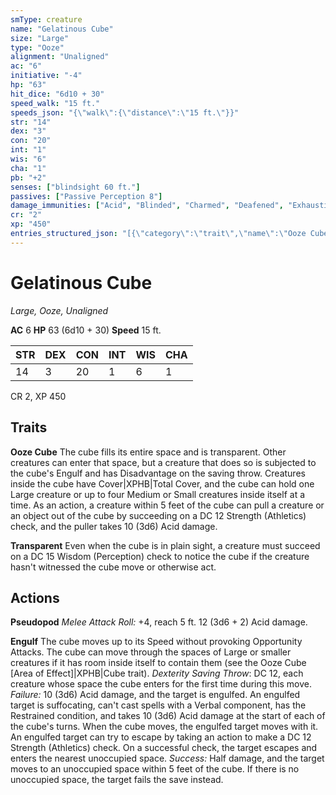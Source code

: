 ```yaml
---
smType: creature
name: "Gelatinous Cube"
size: "Large"
type: "Ooze"
alignment: "Unaligned"
ac: "6"
initiative: "-4"
hp: "63"
hit_dice: "6d10 + 30"
speed_walk: "15 ft."
speeds_json: "{\"walk\":{\"distance\":\"15 ft.\"}}"
str: "14"
dex: "3"
con: "20"
int: "1"
wis: "6"
cha: "1"
pb: "+2"
senses: ["blindsight 60 ft."]
passives: ["Passive Perception 8"]
damage_immunities: ["Acid", "Blinded", "Charmed", "Deafened", "Exhaustion", "Frightened", "Prone"]
cr: "2"
xp: "450"
entries_structured_json: "[{\"category\":\"trait\",\"name\":\"Ooze Cube\",\"text\":\"The cube fills its entire space and is transparent. Other creatures can enter that space, but a creature that does so is subjected to the cube's Engulf and has Disadvantage on the saving throw. Creatures inside the cube have Cover|XPHB|Total Cover, and the cube can hold one Large creature or up to four Medium or Small creatures inside itself at a time. As an action, a creature within 5 feet of the cube can pull a creature or an object out of the cube by succeeding on a DC 12 Strength (Athletics) check, and the puller takes 10 (3d6) Acid damage.\",\"damage\":\"10 (3d6) Acid\"},{\"category\":\"trait\",\"name\":\"Transparent\",\"text\":\"Even when the cube is in plain sight, a creature must succeed on a DC 15 Wisdom (Perception) check to notice the cube if the creature hasn't witnessed the cube move or otherwise act.\"},{\"category\":\"action\",\"name\":\"Pseudopod\",\"text\":\"*Melee Attack Roll:* +4, reach 5 ft. 12 (3d6 + 2) Acid damage.\",\"kind\":\"Melee Attack Roll\",\"to_hit\":\"+4\",\"range\":\"5 ft\",\"damage\":\"12 (3d6 + 2) Acid\"},{\"category\":\"action\",\"name\":\"Engulf\",\"text\":\"The cube moves up to its Speed without provoking Opportunity Attacks. The cube can move through the spaces of Large or smaller creatures if it has room inside itself to contain them (see the Ooze Cube [Area of Effect]|XPHB|Cube trait). *Dexterity Saving Throw*: DC 12, each creature whose space the cube enters for the first time during this move. *Failure:*  10 (3d6) Acid damage, and the target is engulfed. An engulfed target is suffocating, can't cast spells with a Verbal component, has the Restrained condition, and takes 10 (3d6) Acid damage at the start of each of the cube's turns. When the cube moves, the engulfed target moves with it. An engulfed target can try to escape by taking an action to make a DC 12 Strength (Athletics) check. On a successful check, the target escapes and enters the nearest unoccupied space. *Success:*  Half damage, and the target moves to an unoccupied space within 5 feet of the cube. If there is no unoccupied space, the target fails the save instead.\",\"damage\":\"10 (3d6) Acid\",\"save_ability\":\"DEX\",\"save_dc\":12,\"save_effect\":\"Half damage, and the target moves to an unoccupied space within 5 feet of the cube\"}]"
---
```


# Gelatinous Cube
*Large, Ooze, Unaligned*

**AC** 6
**HP** 63 (6d10 + 30)
**Speed** 15 ft.

| STR | DEX | CON | INT | WIS | CHA |
| --- | --- | --- | --- | --- | --- |
| 14 | 3 | 20 | 1 | 6 | 1 |

CR 2, XP 450

## Traits

**Ooze Cube**
The cube fills its entire space and is transparent. Other creatures can enter that space, but a creature that does so is subjected to the cube's Engulf and has Disadvantage on the saving throw. Creatures inside the cube have Cover|XPHB|Total Cover, and the cube can hold one Large creature or up to four Medium or Small creatures inside itself at a time. As an action, a creature within 5 feet of the cube can pull a creature or an object out of the cube by succeeding on a DC 12 Strength (Athletics) check, and the puller takes 10 (3d6) Acid damage.

**Transparent**
Even when the cube is in plain sight, a creature must succeed on a DC 15 Wisdom (Perception) check to notice the cube if the creature hasn't witnessed the cube move or otherwise act.

## Actions

**Pseudopod**
*Melee Attack Roll:* +4, reach 5 ft. 12 (3d6 + 2) Acid damage.

**Engulf**
The cube moves up to its Speed without provoking Opportunity Attacks. The cube can move through the spaces of Large or smaller creatures if it has room inside itself to contain them (see the Ooze Cube [Area of Effect]|XPHB|Cube trait). *Dexterity Saving Throw*: DC 12, each creature whose space the cube enters for the first time during this move. *Failure:*  10 (3d6) Acid damage, and the target is engulfed. An engulfed target is suffocating, can't cast spells with a Verbal component, has the Restrained condition, and takes 10 (3d6) Acid damage at the start of each of the cube's turns. When the cube moves, the engulfed target moves with it. An engulfed target can try to escape by taking an action to make a DC 12 Strength (Athletics) check. On a successful check, the target escapes and enters the nearest unoccupied space. *Success:*  Half damage, and the target moves to an unoccupied space within 5 feet of the cube. If there is no unoccupied space, the target fails the save instead.
